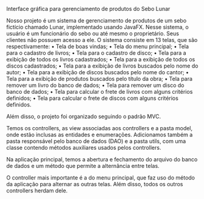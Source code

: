 Interface gráfica para gerenciamento de produtos do Sebo Lunar

Nosso projeto é um sistema de gerenciamento de produtos de um sebo fictício chamado Lunar, implementado usando JavaFX. Nesse sistema, o usuário é um funcionário do sebo ou até mesmo o proprietário. Seus clientes não possuem acesso a ele.
O sistema consiste em 13 telas, que são respectivamente:
• Tela de boas vindas;
• Tela do menu principal;
• Tela para o cadastro de livros;
• Tela para o cadastro de disco;
• Tela para a exibição de todos os livros cadastrados;
• Tela para a exibição de todos os discos cadastrados;
• Tela para a exibição de livros buscados pelo nome do autor;
• Tela para a exibição de discos buscados pelo nome do cantor;
• Tela para a exibição de produtos buscados pelo título da obra;
• Tela para remover um livro do banco de dados;
• Tela para remover um disco do banco de dados;
• Tela para calcular o frete de livros com alguns critérios definidos;
• Tela para calcular o frete de discos com alguns critérios definidos.

Além disso, o projeto foi organizado seguindo o padrão MVC.

Temos os controllers, as view associadas aos controllers e a pasta model, onde estão inclusas as entidades e enumerações.
Adicionamos também a pasta responsável pelo banco de dados (DAO) e a pasta utils, com uma classe contendo métodos auxiliares usados pelos controllers.

Na aplicação principal, temos a abertura e fechamento do arquivo do banco de dados e um método que permite a alternância entre telas.

O controller mais importante é a do menu principal, que faz uso do método da aplicação para alternar as outras telas. Além disso, todos os outros controllers herdam dele.

